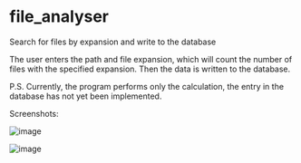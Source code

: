# file_analyser
Search for files by expansion and write to the database

The user enters the path and file expansion, which will count the number of files 
with the specified expansion. Then the data is written to the database.

P.S.  Currently, the program performs only the calculation, 
      the entry in the database has not yet been implemented.
      
Screenshots:


![image](https://user-images.githubusercontent.com/98816838/152175413-48dd82a5-df88-4b43-8942-80cea9d24627.png)


![image](https://user-images.githubusercontent.com/98816838/152175729-54e40533-8118-44a4-b345-e9bccf1a455d.png)
